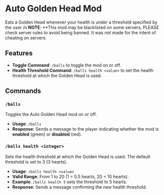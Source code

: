 # Auto Golden Head Mod

Eats a Golden Head whenever your health is under a threshold specified by the user /n
**NOTE**: **This mod may be blacklisted on some servers, PLEASE check server rules to avoid being banned. It was not made for the intent of cheating on servers.
## Features

- **Toggle Command**: `/balls` to toggle the mod on or off.
- **Health Threshold Command**: `/balls health <value>` to set the health threshold at which the Golden Head is used.

## Commands

### `/balls`

Toggles the Auto Golden Head mod on or off.

- **Usage**: `/balls`
- **Response**: Sends a message to the player indicating whether the mod is **enabled** (green) or **disabled** (red).

### `/balls health <integer>`

Sets the health threshold at which the Golden Head is used. The default threshold is set to 3 (3 hearts).

- **Usage**: `/balls health <value>`
- **Valid Range**: From 1 to 20 (1 = 0.5 hearts, 20 = 10 hearts).
- **Example**: `/balls health 5` sets the threshold to 5 hearts.
- **Response**: Sends a message confirming the new health threshold.

